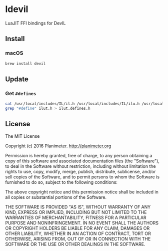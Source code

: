 # ldevil
LuaJIT FFI bindings for DevIL

## Install

### macOS

```bash
brew install devil
```

## Update

### Get `#defines`

```bash
cat /usr/local/includes/IL/il.h /usr/local/includes/IL/ilu.h /usr/local/includes/IL/ilut.h > ilut.h
grep "#define" ilut.h > ilut.defines.h
```

## License

The MIT License

Copyright (c) 2016 Planimeter. http://planimeter.org

Permission is hereby granted, free of charge, to any person obtaining a copy
of this software and associated documentation files (the "Software"), to deal
in the Software without restriction, including without limitation the rights
to use, copy, modify, merge, publish, distribute, sublicense, and/or sell
copies of the Software, and to permit persons to whom the Software is
furnished to do so, subject to the following conditions:

The above copyright notice and this permission notice shall be included in
all copies or substantial portions of the Software.

THE SOFTWARE IS PROVIDED "AS IS", WITHOUT WARRANTY OF ANY KIND, EXPRESS OR
IMPLIED, INCLUDING BUT NOT LIMITED TO THE WARRANTIES OF MERCHANTABILITY,
FITNESS FOR A PARTICULAR PURPOSE AND NONINFRINGEMENT. IN NO EVENT SHALL THE
AUTHORS OR COPYRIGHT HOLDERS BE LIABLE FOR ANY CLAIM, DAMAGES OR OTHER
LIABILITY, WHETHER IN AN ACTION OF CONTRACT, TORT OR OTHERWISE, ARISING FROM,
OUT OF OR IN CONNECTION WITH THE SOFTWARE OR THE USE OR OTHER DEALINGS IN
THE SOFTWARE.
